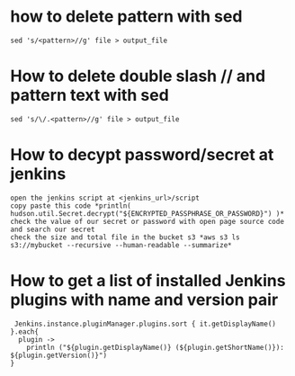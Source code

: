# how to delete pattern with sed
```
sed 's/<pattern>//g' file > output_file
```
# How to delete double slash // and pattern text with sed
```
sed 's/\/.<pattern>//g' file > output_file
```
# How to decypt password/secret at jenkins
```
open the jenkins script at <jenkins_url>/script
copy paste this code *println( hudson.util.Secret.decrypt("${ENCRYPTED_PASSPHRASE_OR_PASSWORD}") )*
check the value of our secret or password with open page source code and search our secret
check the size and total file in the bucket s3 *aws s3 ls s3://mybucket --recursive --human-readable --summarize*
```
# How to get a list of installed Jenkins plugins with name and version pair
```
 Jenkins.instance.pluginManager.plugins.sort { it.getDisplayName() }.each{
  plugin -> 
    println ("${plugin.getDisplayName()} (${plugin.getShortName()}): ${plugin.getVersion()}")
}
```
